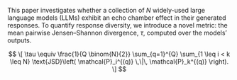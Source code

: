 This paper investigates whether a collection of $N$ widely-used large language models (LLMs)
exhibit an echo chamber effect in their generated responses. To quantify response diversity, we
introduce a novel metric: the mean pairwise Jensen–Shannon divergence, $\tau$, computed over the models’
outputs.

$$
\[
\tau \equiv \frac{1}{Q \binom{N}{2}} 
\sum_{q=1}^{Q} 
\sum_{1 \leq i < k \leq N} 
\text{JSD}\left( \mathcal{P}_i^{(q)} \,\|\, \mathcal{P}_k^{(q)} \right).
\]
$$
